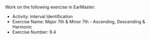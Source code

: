 Work on the following exercise in EarMaster:
- Activity: Interval Identification
- Exercise Name: Major 7th & Minor 7th - Ascending, Descending & Harmonic
- Exercise Number: 9.4
